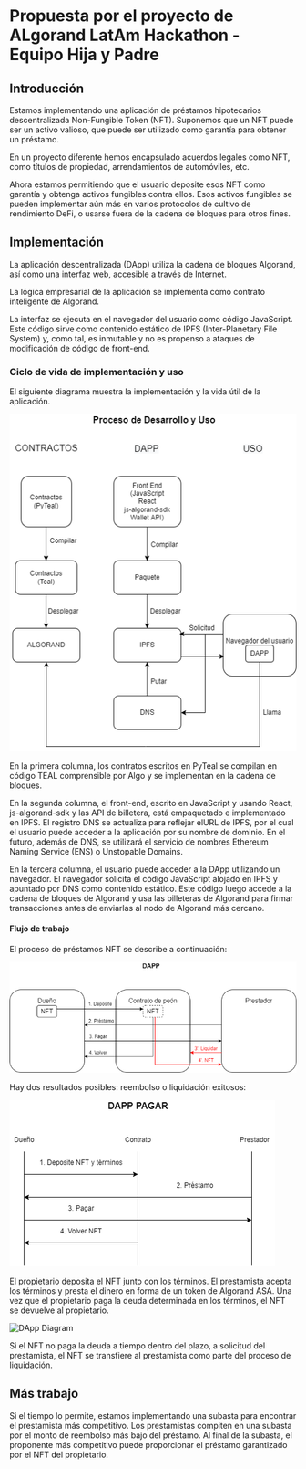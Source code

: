 #  Propuesta por el proyecto de ALgorand LatAm Hackathon - Equipo Hija y Padre

## Introducción

Estamos implementando una aplicación de préstamos hipotecarios descentralizada Non-Fungible Token (NFT). Suponemos que un NFT puede ser un activo valioso, que puede ser utilizado como garantía para obtener un préstamo.

En un proyecto diferente hemos encapsulado acuerdos legales como NFT, como títulos de propiedad, arrendamientos de automóviles, etc.
 
Ahora estamos permitiendo que el usuario deposite esos NFT como garantía y obtenga activos fungibles contra ellos. Esos activos fungibles se pueden implementar aún más en varios protocolos de cultivo de rendimiento DeFi, o usarse fuera de la cadena de bloques para otros fines.
 
## Implementación
 
La aplicación descentralizada (DApp) utiliza la cadena de bloques Algorand, así como una interfaz web, accesible a través de Internet.
 
La lógica empresarial de la aplicación se implementa como contrato inteligente de Algorand.
 
La interfaz se ejecuta en el navegador del usuario como código JavaScript. Este código sirve como contenido estático de IPFS (Inter-Planetary File System) y, como tal, es inmutable y no es propenso a ataques de modificación de código de front-end.
 
### Ciclo de vida de implementación y uso
 
El siguiente diagrama muestra la implementación y la vida útil de la aplicación.
 
![Ciclo vital](Proceso%20de%20Desarrollo%20y%20Uso.png)
 
En la primera columna, los contratos escritos en PyTeal se compilan en código TEAL comprensible por Algo y se implementan en la cadena de bloques.
 
En la segunda columna, el front-end, escrito en JavaScript y usando React, js-algorand-sdk y las API de billetera, está empaquetado e implementado en IPFS. El registro DNS se actualiza para reflejar elURL de IPFS, por el cual el usuario puede acceder a la aplicación por su nombre de dominio. En el futuro, además de DNS, se utilizará el servicio de nombres Ethereum Naming Service (ENS) o Unstopable Domains.
 
En la tercera columna, el usuario puede acceder a la DApp utilizando un navegador. El navegador solicita el código JavaScript alojado en IPFS y apuntado por DNS como contenido estático. Este código luego accede a la cadena de bloques de Algorand y usa las billeteras de Algorand para firmar transacciones antes de enviarlas al nodo de Algorand más cercano.
 
#### Flujo de trabajo
 
El proceso de préstamos NFT se describe a continuación:
 
![DApp Diagram](Diagrama%20de%20DApp.png)
 
Hay dos resultados posibles: reembolso o liquidación exitosos:
 
![DApp Diagram](DApp%20Pagar.png)
 
El propietario deposita el NFT junto con los términos. El prestamista acepta los términos y presta el dinero en forma de un token de Algorand ASA. Una vez que el propietario paga la deuda determinada en los términos, el NFT se devuelve al propietario.
 
![DApp Diagram](DApp%20Liquidar.png)
 
Si el NFT no paga la deuda a tiempo dentro del plazo, a solicitud del prestamista, el NFT se transfiere al prestamista como parte del proceso de liquidación.
 
## Más trabajo
 
Si el tiempo lo permite, estamos implementando una subasta para encontrar el prestamista más competitivo. Los prestamistas compiten en una subasta por el monto de reembolso más bajo del préstamo. Al final de la subasta, el proponente más competitivo puede proporcionar el préstamo garantizado por el NFT del propietario.
